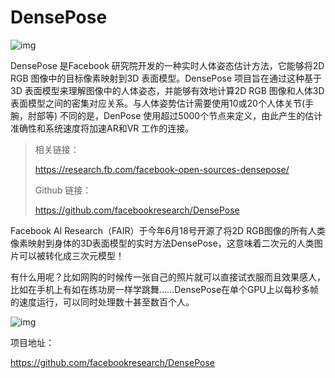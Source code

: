 
# DensePose



﻿![img](https://mmbiz.qpic.cn/mmbiz_png/ptp8P184xjwmxLdIhgIpa58pOiaGPwnBvicLCicDubcluDvXnnBRjKQooiau1DnjHruuysD1tAT2pk25xo86B6ricdA/640?wx_fmt=png&tp=webp&wxfrom=5&wx_lazy=1&wx_co=1)﻿



DensePose 是Facebook 研究院开发的一种实时人体姿态估计方法，它能够将2D RGB 图像中的目标像素映射到3D 表面模型。DensePose 项目旨在通过这种基于3D 表面模型来理解图像中的人体姿态，并能够有效地计算2D RGB 图像和人体3D 表面模型之间的密集对应关系。与人体姿势估计需要使用10或20个人体关节(手腕，肘部等) 不同的是，DenPose 使用超过5000个节点来定义，由此产生的估计准确性和系统速度将加速AR和VR 工作的连接。



> 相关链接：
>
> https://research.fb.com/facebook-open-sources-densepose/
>
> Github 链接：
>
> https://github.com/facebookresearch/DensePose



Facebook AI Research（FAIR）于今年6月18号开源了将2D RGB图像的所有人类像素映射到身体的3D表面模型的实时方法DensePose，这意味着二次元的人类图片可以被转化成三次元模型！



有什么用呢？比如网购的时候传一张自己的照片就可以直接试衣服而且效果感人，比如在手机上有如在练功房一样学跳舞……DensePose在单个GPU上以每秒多帧的速度运行，可以同时处理数十甚至数百个人。



![img](https://mmbiz.qpic.cn/mmbiz_png/ldSjzkNDxlnyABkicKXelU1B4YCibdWJwANjfzpnIWVkWqZ55AlrGPTWgy9NZeQVKhPj1yTONeQ1CSNkibOsfD3ibA/640?wx_fmt=png&tp=webp&wxfrom=5&wx_lazy=1&wx_co=1)



项目地址：

https://github.com/facebookresearch/DensePose
